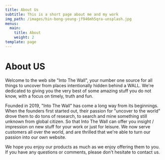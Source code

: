 ```yaml
---
title: About Us
subtitle: This is a short page about me and my work
img_path: /images/hin-bong-yeung-jf946mh5qra-unsplash.jpg
menus:
  main:
    title: About
    weight: 2
template: page
---
```

# About US

Welcome to the web site "Into The Wall", your number one source for all things to uncover from places intentionally hidden behind a WALL. We're dedicated to giving you the very best of some amazing stuff you do not know, with a focus on timely, truth and fun.

Founded in 2019, "Into The Wall" has come a long way from its beginnings. When the founders first started out, their passion for "uncover to the world" drove them to do tons of research, to search and mine something still unknown from global citizen. So that Into The Wall can offer you insight / impression on new stuff for your work or just for leisure. We now serve customers all over the world, and are thrilled that we're able to turn our passion into our own website.

We hope you enjoy our products as much as we enjoy offering them to you. If you have any questions or comments, please don't hesitate to contact us.

